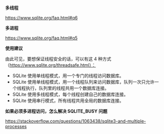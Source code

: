**多线程**

https://www.sqlite.org/faq.html#q6

**多进程**

https://www.sqlite.org/faq.html#q5

**使用建议**

由此可见，要想保证线程安全的话，可以有这 4 种方式（https://www.sqlite.org/threadsafe.html）：

- SQLite 使用单线程模式，用一个专门的线程访问数据库。
- SQLite 使用单线程模式，用一个线程队列来访问数据库，队列一次只允许一个线程执行，队列里的线程共用一个数据库连接。
- SQLite 使用多线程模式，每个线程创建自己的数据库连接。
- SQLite 使用串行模式，所有线程共用全局的数据库连接。

**如果必须多进程访问，怎么解决 SQLITE_BUSY 问题**

https://stackoverflow.com/questions/1063438/sqlite3-and-multiple-processes
